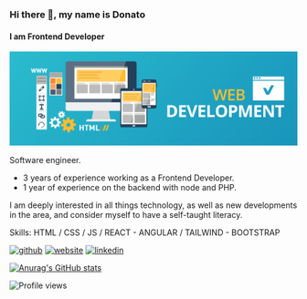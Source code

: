 ### Hi there 👋, my name is Donato
#### I am Frontend Developer
![I am Frontend Developer](./WebDev.jpg)

Software engineer.
- 3 years of experience working as a Frontend Developer.
- 1 year of experience on the backend with node and PHP.

I am deeply interested in all things technology, as well as new developments in the area, and consider myself to have a self-taught literacy.

Skills: HTML / CSS / JS / REACT - ANGULAR / TAILWIND - BOOTSTRAP

[<img src='https://github.githubassets.com/images/modules/logos_page/GitHub-Mark.png' alt='github' height='40'>](https://github.com/DonytXz) [<img src='https://img.icons8.com/cotton/452/website.png' alt='website' height='40'>](https://donytxz.github.io/Bit/)  [<img src='https://content.linkedin.com/content/dam/me/business/en-us/amp/brand-site/v2/bg/LI-Bug.svg.original.svg' alt='linkedin' height='40'>](https://www.linkedin.com/in/donatoalvarezdev/) 

[![Anurag's GitHub stats](https://github-readme-stats.vercel.app/api?username=Donytxz)](https://github.com/anuraghazra/github-readme-stats)

![Profile views](https://gpvc.arturio.dev/DonytXz)  
